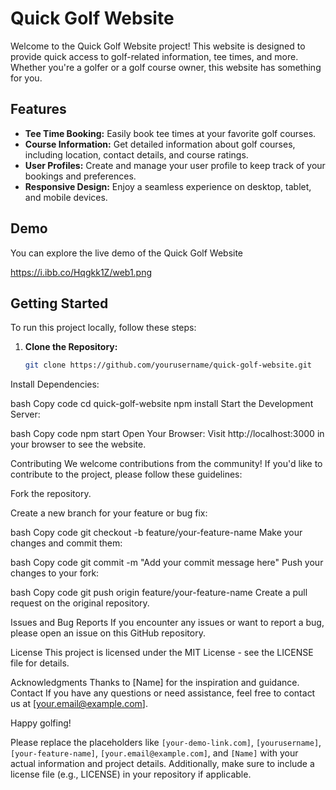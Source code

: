 # Quick Golf Website

Welcome to the Quick Golf Website project! This website is designed to provide quick access to golf-related information, tee times, and more. Whether you're a golfer or a golf course owner, this website has something for you.

## Features

- **Tee Time Booking:** Easily book tee times at your favorite golf courses.
- **Course Information:** Get detailed information about golf courses, including location, contact details, and course ratings.
- **User Profiles:** Create and manage your user profile to keep track of your bookings and preferences.
- **Responsive Design:** Enjoy a seamless experience on desktop, tablet, and mobile devices.

## Demo

You can explore the live demo of the Quick Golf Website

https://i.ibb.co/Hqgkk1Z/web1.png


## Getting Started

To run this project locally, follow these steps:

1. **Clone the Repository:**
   ```bash
   git clone https://github.com/yourusername/quick-golf-website.git
Install Dependencies:

bash
Copy code
cd quick-golf-website
npm install
Start the Development Server:

bash
Copy code
npm start
Open Your Browser:
Visit http://localhost:3000 in your browser to see the website.

Contributing
We welcome contributions from the community! If you'd like to contribute to the project, please follow these guidelines:

Fork the repository.

Create a new branch for your feature or bug fix:

bash
Copy code
git checkout -b feature/your-feature-name
Make your changes and commit them:

bash
Copy code
git commit -m "Add your commit message here"
Push your changes to your fork:

bash
Copy code
git push origin feature/your-feature-name
Create a pull request on the original repository.

Issues and Bug Reports
If you encounter any issues or want to report a bug, please open an issue on this GitHub repository.

License
This project is licensed under the MIT License - see the LICENSE file for details.

Acknowledgments
Thanks to [Name] for the inspiration and guidance.
Contact
If you have any questions or need assistance, feel free to contact us at [your.email@example.com].

Happy golfing!

Please replace the placeholders like `[your-demo-link.com]`, `[yourusername]`, `[your-feature-name]`, `[your.email@example.com]`, and `[Name]` with your actual information and project details. Additionally, make sure to include a license file (e.g., LICENSE) in your repository if applicable.
